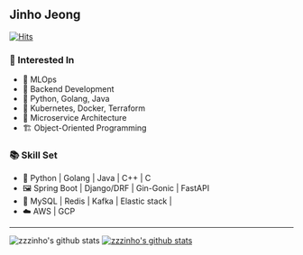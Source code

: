 ## Jinho Jeong
[![Hits](https://hits.seeyoufarm.com/api/count/incr/badge.svg?url=https%3A%2F%2Fgithub.com%2Fzzzinho&count_bg=%2379C83D&title_bg=%23555555&icon=&icon_color=%23E7E7E7&title=hits&edge_flat=false)](https://hits.seeyoufarm.com)

### 📒 Interested In
- 🧀 MLOps
- 🥑 Backend Development
- 🍉 Python, Golang, Java
- 🥕 Kubernetes, Docker, Terraform
- 🍓 Microservice Architecture
- 🏗 Object-Oriented Programming

### 📚 Skill Set
- 🎨 Python | Golang | Java | C++ | C
- 🖼 Spring Boot | Django/DRF | Gin-Gonic | FastAPI
- 💾 MySQL | Redis | Kafka | Elastic stack | 
- ☁️ AWS | GCP 

---
![zzzinho's github stats](https://github-readme-stats.vercel.app/api?username=zzzinho&show_icons=true)
[![zzzinho's github stats](https://github-readme-stats.vercel.app/api/top-langs/?username=zzzinho&show_icons=true&hide_border=true&title_color=004386&icon_color=004386&layout=compact)](https://github.com/zzzinho)
